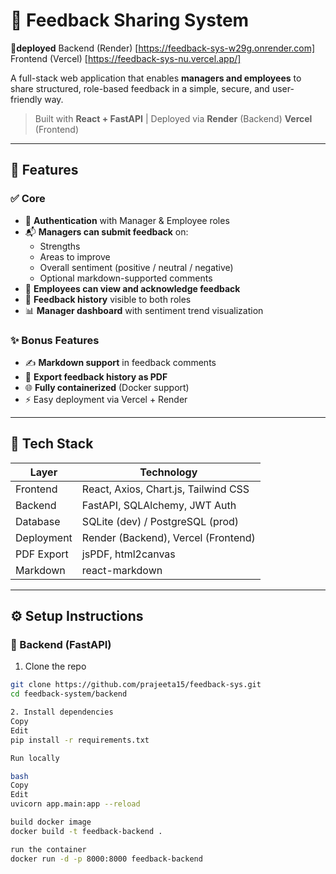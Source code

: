 # 📝 Feedback Sharing System

🔗**deployed** Backend (Render) [https://feedback-sys-w29g.onrender.com]
Frontend (Vercel) [https://feedback-sys-nu.vercel.app/]

A full-stack web application that enables **managers and employees** to share structured, role-based feedback in a simple, secure, and user-friendly way.

> Built with **React + FastAPI** | Deployed via  **Render** (Backend) **Vercel** (Frontend)

---

## 🚀 Features

### ✅ Core

- 🔐 **Authentication** with Manager & Employee roles
- 📬 **Managers can submit feedback** on:
  - Strengths
  - Areas to improve
  - Overall sentiment (positive / neutral / negative)
  - Optional markdown-supported comments
- 📖 **Employees can view and acknowledge feedback**
- 🧠 **Feedback history** visible to both roles
- 📊 **Manager dashboard** with sentiment trend visualization

### ✨ Bonus Features

- ✍️ **Markdown support** in feedback comments
- 📄 **Export feedback history as PDF**
- 🌐 **Fully containerized** (Docker support)
- ⚡ Easy deployment via Vercel + Render

---

## 🧱 Tech Stack

| Layer       | Technology              |
|-------------|--------------------------|
| Frontend    | React, Axios, Chart.js, Tailwind CSS |
| Backend     | FastAPI, SQLAlchemy, JWT Auth |
| Database    | SQLite (dev) / PostgreSQL (prod) |
| Deployment  | Render (Backend), Vercel (Frontend) |
| PDF Export  | jsPDF, html2canvas       |
| Markdown    | react-markdown           |

---
## ⚙️ Setup Instructions

### 🐍 Backend (FastAPI)

1. Clone the repo
```bash
git clone https://github.com/prajeeta15/feedback-sys.git
cd feedback-system/backend  

2. Install dependencies
Copy
Edit
pip install -r requirements.txt

Run locally

bash
Copy
Edit
uvicorn app.main:app --reload

build docker image
docker build -t feedback-backend .

run the container
docker run -d -p 8000:8000 feedback-backend
